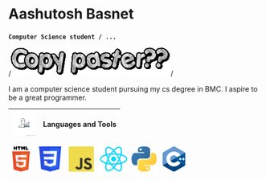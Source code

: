 # Aashutosh Basnet

**`Computer Science student / ... `**

/*![Text Animation](./text.gif)*/

I am a computer science student pursuing my cs degree in BMC. I aspire to be a great programmer.

| <img src="./logos/skills.jpg" height="50" > | Languages and Tools |
|---|---|




<p float="left">
  <img src="./logos/HTML5.svg" height="50" />&nbsp;
  <img src="./logos/css3.svg" height="50" /> &nbsp;
  <img src="./logos/JavaScript.png" height="50" /> &nbsp;
  <img src="./logos/react.png" height="50"  />&nbsp;
  <img src="./logos/python.png" height="50" /> &nbsp;
  <img src="./logos/cpp.png" height="50" />&nbsp;
</p>


